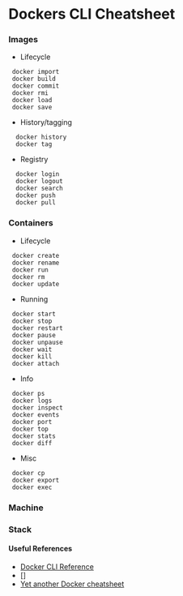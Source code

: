 # Dockers CLI Cheatsheet

### Images
- Lifecycle
```!bash
 docker import
 docker build
 docker commit
 docker rmi
 docker load
 docker save
```
- History/tagging
```
  docker history
  docker tag
```
- Registry
```
  docker login
  docker logout
  docker search
  docker push
  docker pull
```

### Containers
- Lifecycle
```!bash
 docker create
 docker rename
 docker run
 docker rm
 docker update
```
- Running
```!bash
 docker start
 docker stop
 docker restart
 docker pause
 docker unpause
 docker wait
 docker kill
 docker attach
 ```
- Info
```!bash
 docker ps
 docker logs
 docker inspect
 docker events
 docker port
 docker top
 docker stats
 docker diff
```
- Misc
```!bash
 docker cp
 docker export
 docker exec
```

### Machine


### Stack


#### Useful References
 - [Docker CLI Reference](https://docs.docker.com/engine/reference/run/)
 - []
 - [Yet another Docker cheatsheet](https://medium.com/statuscode/dockercheatsheet-9730ce03630d)
